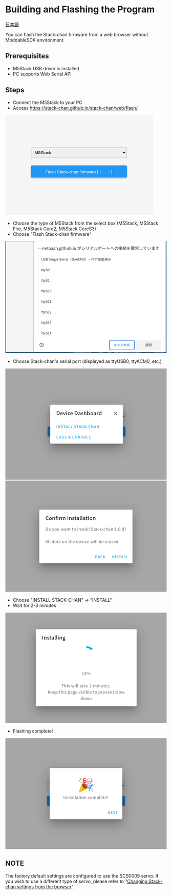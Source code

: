 # Building and Flashing the Program

[日本語](./flashing-firmware-web_ja.md)

You can flash the Stack-chan firmware from a web browser without ModdableSDK environment.

## Prerequisites

* M5Stack USB driver is installed
* PC supports Web Serial API

## Steps

* Connect the M5Stack to your PC
* Access https://stack-chan.github.io/stack-chan/web/flash/

![Flashing screen](./images/web-flash-top.png)

* Choose the type of M5Stack from the select box (M5Stack, M5Stack Fire, M5Stack Core2, M5Stack CoreS3)
* Choose "Flash Stack-chan firmware"

![Connection screen](./images/web-flash-connect.png)

* Choose Stack-chan's serial port (displayed as ttyUSB0, ttyACM0, etc.)

![Dashboard](./images/web-flash-dashboard.png)
![Confirmation screen](./images/web-flash-confirm.png)

* Choose "INSTALL STACK-CHAN" → "INSTALL"
* Wait for 2-3 minutes

![Flashing in progress](./images/web-flash-progress.png)

* Flashing complete!

![Flashing complete](./images/web-flash-complete.png)

## NOTE

The factory default settings are configured to use the SCS0009 servo.
If you wish to use a different type of servo, please refer to "[Changing Stack-chan settings from the browser](setting-preferences-web_ja.md)".
